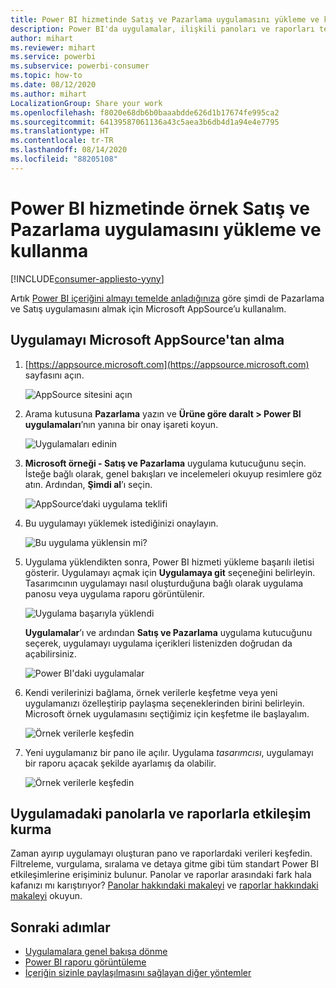 ```yaml
---
title: Power BI hizmetinde Satış ve Pazarlama uygulamasını yükleme ve kullanma
description: Power BI'da uygulamalar, ilişkili panoları ve raporları tek bir yerde bir araya getirir. Power BI Uygulamaları marketinden Satış ve Pazarlama uygulamasını yükleyin.
author: mihart
ms.reviewer: mihart
ms.service: powerbi
ms.subservice: powerbi-consumer
ms.topic: how-to
ms.date: 08/12/2020
ms.author: mihart
LocalizationGroup: Share your work
ms.openlocfilehash: f8020e68db6b0baaabdde626d1b17674fe995ca2
ms.sourcegitcommit: 64139587061136a43c5aea3b6db4d1a94e4e7795
ms.translationtype: HT
ms.contentlocale: tr-TR
ms.lasthandoff: 08/14/2020
ms.locfileid: "88205108"
---
```

# <a name="install-and-use-the-sample-sales-and-marketing-app-in-the-power-bi-service"></a>Power BI hizmetinde örnek Satış ve Pazarlama uygulamasını yükleme ve kullanma

[!INCLUDE[consumer-appliesto-yyny](../includes/consumer-appliesto-yyny.md)]

Artık [Power BI içeriğini almayı temelde anladığınıza](end-user-app-view.md) göre şimdi de Pazarlama ve Satış uygulamasını almak için Microsoft AppSource’u kullanalım. 


## <a name="get-the-app-from-microsoft-appsource"></a>Uygulamayı Microsoft AppSource'tan alma

1. [https://appsource.microsoft.com](https://appsource.microsoft.com) sayfasını açın.

   ![AppSource sitesini açın  ](./media/end-user-app-marketing/power-bi-appsource.png)

1. Arama kutusuna **Pazarlama** yazın ve **Ürüne göre daralt > Power BI uygulamaları**’nın yanına bir onay işareti koyun. 

    ![Uygulamaları edinin  ](./media/end-user-app-marketing/power-bi-search-appsource.png)


1. **Microsoft örneği - Satış ve Pazarlama** uygulama kutucuğunu seçin. İsteğe bağlı olarak, genel bakışları ve incelemeleri okuyup resimlere göz atın.  Ardından, **Şimdi al**’ı seçin.

   ![AppSource’daki uygulama teklifi](./media/end-user-app-marketing/power-bi-app-offering.png)

1. Bu uygulamayı yüklemek istediğinizi onaylayın.

   ![Bu uygulama yüklensin mi?](./media/end-user-app-marketing/power-bi-installs.png)

5. Uygulama yüklendikten sonra, Power BI hizmeti yükleme başarılı iletisi gösterir. Uygulamayı açmak için **Uygulamaya git** seçeneğini belirleyin. Tasarımcının uygulamayı nasıl oluşturduğuna bağlı olarak uygulama panosu veya uygulama raporu görüntülenir.

    ![Uygulama başarıyla yüklendi ](./media/end-user-app-marketing/power-bi-app-ready.png)

    **Uygulamalar**’ı ve ardından **Satış ve Pazarlama** uygulama kutucuğunu seçerek, uygulamayı uygulama içerikleri listenizden doğrudan da açabilirsiniz.

    ![Power BI'daki uygulamalar](./media/end-user-app-marketing/power-bi-sales-marketing.png)


6. Kendi verilerinizi bağlama, örnek verilerle keşfetme veya yeni uygulamanızı özelleştirip paylaşma seçeneklerinden birini belirleyin. Microsoft örnek uygulamasını seçtiğimiz için keşfetme ile başlayalım. 

    ![Örnek verilerle keşfedin](./media/end-user-app-marketing/power-bi-explore-app.png)

7.  Yeni uygulamanız bir pano ile açılır. Uygulama *tasarımcısı*, uygulamayı bir raporu açacak şekilde ayarlamış da olabilir.  

    ![Örnek verilerle keşfedin](./media/end-user-app-marketing/power-bi-app-new.png)




## <a name="interact-with-the-dashboards-and-reports-in-the-app"></a>Uygulamadaki panolarla ve raporlarla etkileşim kurma
Zaman ayırıp uygulamayı oluşturan pano ve raporlardaki verileri keşfedin. Filtreleme, vurgulama, sıralama ve detaya gitme gibi tüm standart Power BI etkileşimlerine erişiminiz bulunur.  Panolar ve raporlar arasındaki fark hala kafanızı mı karıştırıyor?  [Panolar hakkındaki makaleyi](end-user-dashboards.md) ve [raporlar hakkındaki makaleyi](end-user-reports.md) okuyun.  




## <a name="next-steps"></a>Sonraki adımlar
* [Uygulamalara genel bakışa dönme](end-user-apps.md)    
* [Power BI raporu görüntüleme](end-user-report-open.md)    
* [İçeriğin sizinle paylaşılmasını sağlayan diğer yöntemler](end-user-shared-with-me.md)
